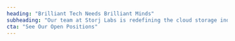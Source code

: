 ```yaml
---
heading: "Brilliant Tech Needs Brilliant Minds"
subheading: "Our team at Storj Labs is redefining the cloud storage industry with our decentralized platform. Our globally distributed platform is built by a team spread over ten countries, working together to lay the groundwork for web 3.0 and a new era of decentralized online services! "
cta: "See Our Open Positions"
---
```


